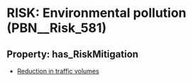 # RISK: __Environmental pollution__ (PBN__Risk_581)

## Property: has_RiskMitigation

* [Reduction in traffic volumes](PBN__RiskMitigation_814)

